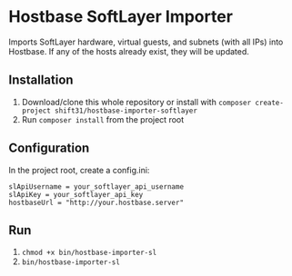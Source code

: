 # Hostbase SoftLayer Importer

Imports SoftLayer hardware, virtual guests, and subnets (with all IPs) into Hostbase. If any of the hosts already exist, they will be updated.

## Installation

1. Download/clone this whole repository or install with `composer create-project shift31/hostbase-importer-softlayer`
2. Run `composer install` from the project root

## Configuration

In the project root, create a config.ini:

```
slApiUsername = your_softlayer_api_username
slApiKey = your_softlayer_api_key
hostbaseUrl = "http://your.hostbase.server"
```

## Run

1. `chmod +x bin/hostbase-importer-sl`
2. `bin/hostbase-importer-sl`
